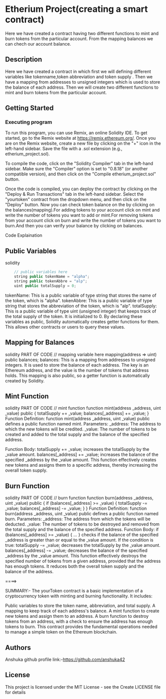 # Etherium Project(creating a smart contract)
Here we have created a contract having two different functions to mint and burn tokens from the particular account. From the mapping balances we can chech our account balance.
## Description 
Here we have created a contract in which first we will defining different variables like tokenname,token abbreviation and token supply . Then we have a mapping from addresses to unsigned integers which is used to store the balance of each address. Then we will create two different functions to mint and burn tokens from the particular account.
## Getting Started
### Executing program
To run this program, you can use Remix, an online Solidity IDE. To get started, go to the Remix website at https://remix.ethereum.org/.
Once you are on the Remix website, create a new file by clicking on the "+" icon in the left-hand sidebar. Save the file with a .sol extension (e.g., etherium_project.sol). 
    
To compile the code, click on the "Solidity Compiler" tab in the left-hand sidebar. Make sure the "Compiler" option is set to "0.8.18" (or another compatible version), and then click on the "Compile etherium_project.sol" button.

Once the code is compiled, you can deploy the contract by clicking on the "Deploy & Run Transactions" tab in the left-hand sidebar. Select the "yourtoken" contract from the dropdown menu, and then click on the "Deploy" button.
Now you can check token balance on the by clicking on the balances(mapping).For adding tokens to your account click on mint and write the number of tokens you want to add or mint.For removing tokens from your account click on burn and write the number of tokens you want to burn.And then you can verify your balance by clicking on balances.


Code Explaination

## Public Variables
solidity
```javascript 
    // public variables here
    string public tokenName = "alpha";
    string public tokenAbbre = "alp";
    uint public totalSupply = 0;
```
tokenName: This is a public variable of type string that stores the name of the token, which is "alpha".
tokenAbbre: This is a public variable of type string that stores the abbreviation of the token, which is "alp".
totalSupply: This is a public variable of type uint (unsigned integer) that keeps track of the total supply of the token. It is initialized to 0.
By declaring these variables as public, Solidity automatically creates getter functions for them. This allows other contracts or users to query these values.

## Mapping for Balances
solidity
PART OF CODE
    // mapping variable here
    mapping(address => uint) public balances;
balances: This is a mapping from addresses to unsigned integers. It is used to store the balance of each address. The key is an Ethereum address, and the value is the number of tokens that address holds. This mapping is also public, so a getter function is automatically created by Solidity.

## Mint Function
solidity
PART OF CODE
    // mint function
    function mint(address _address, uint _value) public {
        totalSupply += _value;
        balances[_address] += _value;
    }
Function Definition: function mint(address _address, uint _value) public defines a public function named mint.
Parameters:
_address: The address to which the new tokens will be credited.
_value: The number of tokens to be created and added to the total supply and the balance of the specified address.

Function Body:
totalSupply += _value; increases the totalSupply by the _value amount.
balances[_address] += _value; increases the balance of the specified _address by the _value amount.
This function effectively creates new tokens and assigns them to a specific address, thereby increasing the overall token supply.


## Burn Function
solidity
PART OF CODE
    // burn function
    function burn(address _address, uint _value) public {
        if (balances[_address] >= _value) {
            totalSupply -= _value;
            balances[_address] -= _value;
        }
    }
Function Definition: function burn(address _address, uint _value) public defines a public function named burn.
Parameters:
_address: The address from which the tokens will be deducted.
_value: The number of tokens to be destroyed and removed from the total supply and the balance of the specified address.
Function Body:
if (balances[_address] >= _value) { ... } checks if the balance of the specified _address is greater than or equal to the _value amount.
If the condition is true:
totalSupply -= _value; decreases the totalSupply by the _value amount.
balances[_address] -= _value; decreases the balance of the specified _address by the _value amount.
This function effectively destroys the specified number of tokens from a given address, provided that the address has enough tokens. It reduces both the overall token supply and the balance of the address.

====>

SUMMARY:-
The yourToken contract is a basic implementation of a cryptocurrency token with minting and burning functionality. It includes:

Public variables to store the token name, abbreviation, and total supply.
A mapping to keep track of each address's balance.
A mint function to create new tokens and assign them to an address.
A burn function to destroy tokens from an address, with a check to ensure the address has enough tokens to burn.
This contract provides the fundamental operations needed to manage a simple token on the Ethereum blockchain.


## Authors
Anshuka
github profile link:-https://github.com/anshuka42

## License

This project is licensed under the MIT License - see the Create LICENSE file for details






